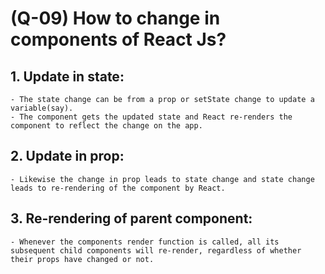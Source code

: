 # (Q-09) How to change in components of React Js?

## 1. Update in state: 
    - The state change can be from a prop or setState change to update a variable(say).
    - The component gets the updated state and React re-renders the component to reflect the change on the app.
## 2. Update in prop:
    - Likewise the change in prop leads to state change and state change leads to re-rendering of the component by React.
## 3. Re-rendering of parent component:
    - Whenever the components render function is called, all its subsequent child components will re-render, regardless of whether their props have changed or not.